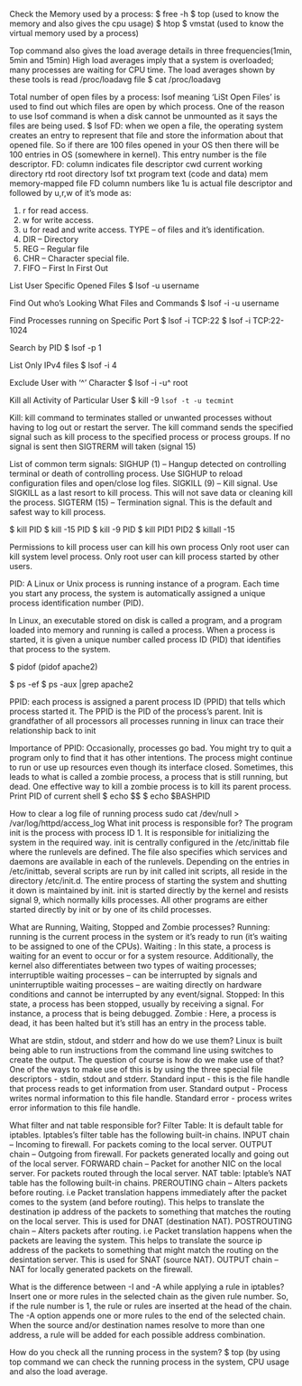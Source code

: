 Check the Memory used by a process:
$ free -h 
$ top (used to know the memory and also gives the cpu usage)
$ htop
$ vmstat (used to know the virtual memory used by a process)

Top command also gives the load average details in three frequencies(1min, 5min and 15min)
High load averages imply that a system is overloaded; many processes are waiting for CPU time.
The load averages shown by these tools is read /proc/loadavg file
$ cat /proc/loadavg

Total number of open files by a process:
lsof meaning ‘LiSt Open Files’ is used to find out which files are open by which process.
One of the reason to use lsof command is when a disk cannot be unmounted as it says the files are being used. 
$ lsof
FD: when we open a file, the operating system creates an entry to represent that file and store the information about that opened file. So if there are 100 files opened in your OS then there will be 100 entries in OS (somewhere in kernel). This entry number is the file descriptor. 
FD: column indicates file descriptor
cwd current working directory 
rtd root directory lsof
txt program text (code and data) 
mem memory-mapped file 
FD column numbers like 1u is actual file descriptor and followed by u,r,w of it’s mode as:
1. r for read access. 
2. w for write access. 
3. u for read and write access. 
TYPE – of files and it’s identification.
1. DIR – Directory 
2. REG – Regular file 
3. CHR – Character special file. 
4. FIFO – First In First Out 

List User Specific Opened Files
$ lsof -u username

Find Out who’s Looking What Files and Commands
$ lsof -i -u username

Find Processes running on Specific Port
$ lsof -i TCP:22
$ lsof -i TCP:22-1024

Search by PID
$ lsof -p 1

List Only IPv4 files 
$ lsof -i 4

Exclude User with ‘^’ Character
$ lsof -i -u^ root

Kill all Activity of Particular User
$ kill -9 `lsof -t -u tecmint`

Kill:
kill command to terminates stalled or unwanted processes without having to log out or restart the server.
The kill command sends the specified signal such as kill process to the specified process or process groups. 
If no signal is sent then SIGTRERM will taken (signal 15)

List of common term signals:
SIGHUP (1) – Hangup detected on controlling terminal or death of controlling process. Use SIGHUP to reload configuration files and open/close log files.
SIGKILL (9) – Kill signal. Use SIGKILL as a last resort to kill process. This will not save data or cleaning kill the process.
SIGTERM (15) – Termination signal. This is the default and safest way to kill process.

$ kill <signal> PID
$ kill -15 PID
$ kill -9 PID
$ kill PID1 PID2
$ killall -15 <process name>

Permissions to kill process
user can kill his own process
Only root user can kill system level process.
Only root user can kill process started by other users.

PID:
A Linux or Unix process is running instance of a program. Each time you start any process, the system is automatically assigned a unique process identification number (PID).

In Linux, an executable stored on disk is called a program, and a program loaded into memory and running is called a process. When a process is started, it is given a unique number called process ID (PID) that identifies that process to the system.

$ pidof <process name>   		(pidof apache2)
 
$ ps -ef 
$ ps -aux |grep apache2 

PPID:
each process is assigned a parent process ID (PPID) that tells which process started it. The PPID is the PID of the process’s parent.
Init is grandfather of all processors
all processes running in linux can trace their relationship back to init

Importance of PPID:
Occasionally, processes go bad. You might try to quit a program only to find that it has other intentions. The process might continue to run or use up resources even though its interface closed. Sometimes, this leads to what is called a zombie process, a process that is still running, but dead.
One effective way to kill a zombie process is to kill its parent process.
Print PID of current shell
$ echo $$
$ echo $BASHPID

How to clear a log file of running process
sudo cat /dev/null > /var/log/httpd/access_log
What init process is responsible for?
The program init is the process with process ID 1. It is responsible for initializing the system in the required way.
init is centrally configured in the /etc/inittab file where the runlevels are defined.
The file also specifies which services and daemons are available in each of the runlevels.
Depending on the entries in /etc/inittab, several scripts are run by init called init scripts, all reside in the directory /etc/init.d.
The entire process of starting the system and shutting it down is maintained by init.
init is started directly by the kernel and resists signal 9, which normally kills processes. All other programs are either started directly by init or by one of its child processes.

What are Running, Waiting, Stopped and Zombie processes? 
Running:  running is the current process in the system or it’s ready to run (it’s waiting to be assigned to one of the CPUs). 
Waiting : In this state, a process is waiting for an event to occur or for a system resource. Additionally, the kernel also differentiates between two types of waiting processes; interruptible waiting processes – can be interrupted by signals and uninterruptible waiting processes – are waiting directly on hardware conditions and cannot be interrupted by any event/signal.
Stopped: In this state, a process has been stopped, usually by receiving a signal. For instance, a process that is being debugged.
Zombie : Here, a process is dead, it has been halted but it’s still has an entry in the process table.

What are stdin, stdout, and stderr and how do we use them? 
Linux is built being able to run instructions from the command line using switches to create the output. The question of course is how do we make use of that? One of the ways to make use of this is by using the three special file descriptors - stdin, stdout and stderr. 
Standard input - this is the file handle that process reads to get information from user. 
Standard output - Process writes normal information to this file handle.
Standard error - process writes error information to this file handle.

What filter and nat table responsible for?
Filter Table: It is default table for iptables. Iptables’s filter table has the following built-in chains. 
INPUT chain – Incoming to firewall. For packets coming to the local server.
OUTPUT chain – Outgoing from firewall. For packets generated locally and going out of the local server.
FORWARD chain – Packet for another NIC on the local server. For packets routed through the local server.
NAT table: Iptable’s NAT table has the following built-in chains.
PREROUTING chain – Alters packets before routing. i.e Packet translation happens immediately after the packet comes to the system (and before routing). This helps to translate the destination ip address of the packets to something that matches the routing on the local server. This is used for DNAT (destination NAT).
POSTROUTING chain – Alters packets after routing. i.e Packet translation happens when the packets are leaving the system. This helps to translate the source ip address of the packets to something that might match the routing on the desintation server. This is used for SNAT (source NAT).
OUTPUT chain – NAT for locally generated packets on the firewall.

What is the difference between -I and -A while applying a rule in iptables?
Insert one or more rules in the selected chain as the given rule number. So, if the rule number is 1,  the  rule  or  rules  are inserted  at the head of the chain.
The -A option appends one or more rules to the end of the selected chain. When the source and/or destination names resolve  to  more  than  one address, a rule will be added for each possible address combination.

How do you check all the running process in the system?
$ top (by using top command we can check the running process in the system, CPU usage and also the load average. 
